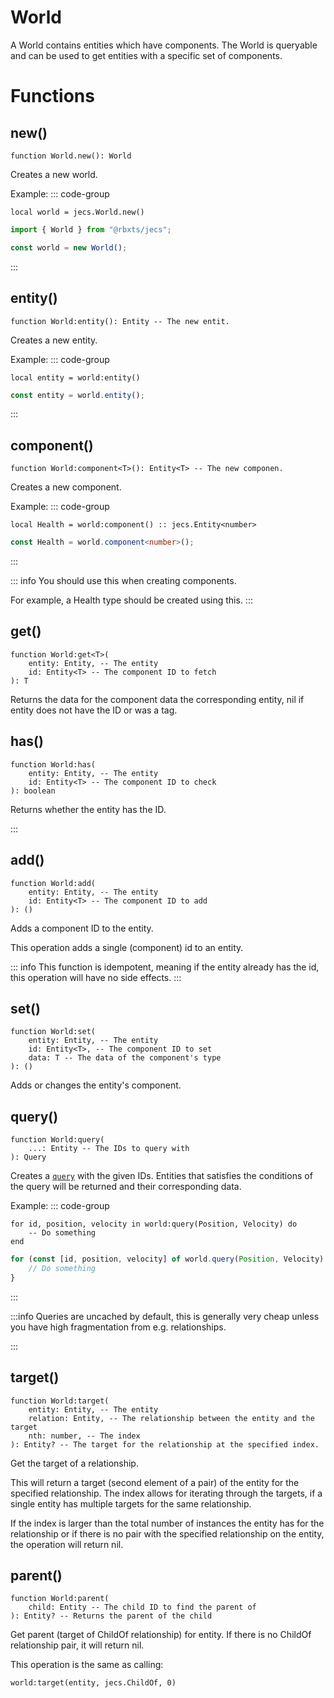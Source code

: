 # World

A World contains entities which have components. The World is queryable and can be used to get entities with a specific set of components.

# Functions

## new()
```luau
function World.new(): World
```
Creates a new world.

Example:
::: code-group

```luau [luau]
local world = jecs.World.new()
```

```ts [typescript]
import { World } from "@rbxts/jecs";

const world = new World();
```

:::

## entity()
```luau
function World:entity(): Entity -- The new entit.
```
Creates a new entity.

Example:
::: code-group

```luau [luau]
local entity = world:entity()
```

```ts [typescript]
const entity = world.entity();
```

:::

## component()
```luau
function World:component<T>(): Entity<T> -- The new componen.
```
Creates a new component.

Example:
::: code-group

```luau [luau]
local Health = world:component() :: jecs.Entity<number>
```

```ts [typescript]
const Health = world.component<number>();
```
:::

::: info
You should use this when creating components.

For example, a Health type should be created using this.
:::

## get()
```luau
function World:get<T>(
    entity: Entity, -- The entity
    id: Entity<T> -- The component ID to fetch
): T
```
Returns the data for the component data the corresponding entity, nil if entity does not have the ID or was a tag.

## has()
```luau
function World:has(
    entity: Entity, -- The entity
    id: Entity<T> -- The component ID to check
): boolean
```
Returns whether the entity has the ID.

:::

## add()
```luau
function World:add(
    entity: Entity, -- The entity
    id: Entity<T> -- The component ID to add
): ()
```
Adds a component ID to the entity.

This operation adds a single (component) id to an entity.

::: info
This function is idempotent, meaning if the entity already has the id, this operation will have no side effects.
:::


## set()
```luau
function World:set(
    entity: Entity, -- The entity
    id: Entity<T>, -- The component ID to set
    data: T -- The data of the component's type
): ()
```
Adds or changes the entity's component.

## query()
```luau
function World:query(
    ...: Entity -- The IDs to query with
): Query
```
Creates a [`query`](query) with the given IDs. Entities that satisfies the conditions of the query will be returned and their corresponding data.

Example:
::: code-group

```luau [luau]
for id, position, velocity in world:query(Position, Velocity) do
	-- Do something
end
```

```ts [typescript]
for (const [id, position, velocity] of world.query(Position, Velocity) {
    // Do something
}
```

:::

:::info
Queries are uncached by default, this is generally very cheap unless you have high fragmentation from e.g. relationships.

:::
## target()
```luau
function World:target(
    entity: Entity, -- The entity
    relation: Entity, -- The relationship between the entity and the target
    nth: number, -- The index
): Entity? -- The target for the relationship at the specified index.

```

Get the target of a relationship.

This will return a target (second element of a pair) of the entity for the specified relationship. The index allows for iterating through the targets, if a single entity has multiple targets for the same relationship.

If the index is larger than the total number of instances the entity has for the relationship or if there is no pair with the specified relationship on the entity, the operation will return nil.

## parent()
```luau
function World:parent(
    child: Entity -- The child ID to find the parent of
): Entity? -- Returns the parent of the child
```

Get parent (target of ChildOf relationship) for entity. If there is no ChildOf relationship pair, it will return nil.

This operation is the same as calling:

```luau
world:target(entity, jecs.ChildOf, 0)
```
